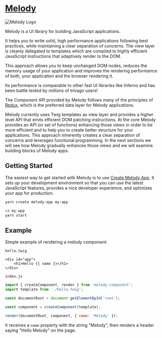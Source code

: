 # [**Melody**](https://melody.js.org/)

![Melody Logo](https://melody.js.org/melody-logo-banner.jpg "Melody Logo")

Melody is a UI library for building JavaScript applications.

It helps you to write solid, high performance applications following best practices, while maintaining a clear separation of concerns. The view layer is cleanly delegated to templates which are compiled to highly efficient JavaScript instructions that adaptively render to the DOM.

This approach allows you to keep unchanged DOM nodes, reduces the memory usage of your application and improves the rendering performance of both, your application and the browser rendering it.

Its performance is comparable to other fast UI libraries like Inferno and has been battle tested by *millions* of trivago users!

The Component API provided by Melody follows many of the principles of [Redux](http://redux.js.org), which is the preferred data layer for Melody applications.

Melody currently uses Twig templates as view layer and provides a higher level API that emits efficient DOM patching instructions. At the core Melody provides an API (or set of functions) enhancing those views in order to be more efficient and to help you to create better structure for your applications. This approach inherently creates a clear separation of concerns and leverages functional programming. In the next sections we will see how Melody gradually enhances those views and we will examine building blocks of Melody apps. 

## **Getting Started**

The easiest way to get started with Melody is to use [Create Melody App](http://github.com/trivago/create-melody-app). It sets up your development environment so that you can use the latest JavaScript features, provides a nice developer experience, and optimizes your app for production.
```bash
yarn create melody-app my-app
```
```bash
cd my-app
yarn start
```


## **Example**

Simple example of rendering a melody component:

`hello.twig`
```twig
<div id="app">
    <h1>Hello {{ name }}</h1>
</div>
```
`index.js`
```js
import { createComponent, render } from 'melody-component';
import template from './hello.twig';

const documentRoot = document.getElementById('root');

const component = createComponent(template);

render(documentRoot, component, { name: 'Melody' });
```
It receives a `name` property with the string "Melody", then renders a header saying "Hello Melody" on the page.
